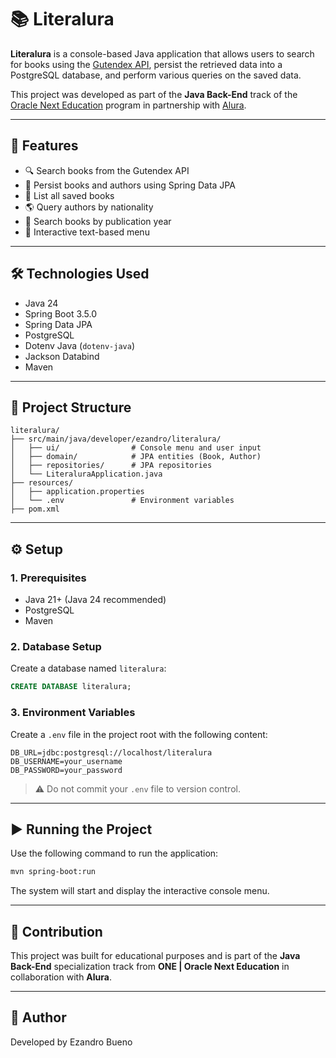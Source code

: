 # 📚 Literalura

**Literalura** is a console-based Java application that allows users to search for books using the [Gutendex API](https://gutendex.com/), persist the retrieved data into a PostgreSQL database, and perform various queries on the saved data.

This project was developed as part of the **Java Back-End** track of the [Oracle Next Education](https://www.oracle.com/br/education/oracle-next-education/) program in partnership with [Alura](https://www.alura.com.br/).

---

## 🚀 Features

- 🔍 Search books from the Gutendex API
- 💾 Persist books and authors using Spring Data JPA
- 📖 List all saved books
- 🌎 Query authors by nationality
- 📆 Search books by publication year
- 🧭 Interactive text-based menu

---

## 🛠 Technologies Used

- Java 24
- Spring Boot 3.5.0
- Spring Data JPA
- PostgreSQL
- Dotenv Java (`dotenv-java`)
- Jackson Databind
- Maven

---

## 📁 Project Structure

```
literalura/
├── src/main/java/developer/ezandro/literalura/
│   ├── ui/                # Console menu and user input
│   ├── domain/            # JPA entities (Book, Author)
│   ├── repositories/      # JPA repositories
│   └── LiteraluraApplication.java
├── resources/
│   ├── application.properties
│   └── .env               # Environment variables
├── pom.xml
```

---

## ⚙️ Setup

### 1. Prerequisites

- Java 21+ (Java 24 recommended)
- PostgreSQL
- Maven

### 2. Database Setup

Create a database named `literalura`:

```sql
CREATE DATABASE literalura;
```

### 3. Environment Variables

Create a `.env` file in the project root with the following content:

```env
DB_URL=jdbc:postgresql://localhost/literalura
DB_USERNAME=your_username
DB_PASSWORD=your_password
```

> ⚠️ Do not commit your `.env` file to version control.

---

## ▶️ Running the Project

Use the following command to run the application:

```bash
mvn spring-boot:run
```

The system will start and display the interactive console menu.

---

## 🤝 Contribution

This project was built for educational purposes and is part of the **Java Back-End** specialization track from **ONE | Oracle Next Education** in collaboration with **Alura**.

---

## 📄 Author

Developed by Ezandro Bueno
